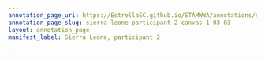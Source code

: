 ```yaml
---
annotation_page_uri: https://EstrellaSC.github.io/STAMWWA/annotations/sierra-leone-participant-2-canvas-1-03-03.json
annotation_page_slug: sierra-leone-participant-2-canvas-1-03-03
layout: annotation_page
manifest_label: Sierra Leone, participant 2

---
```

